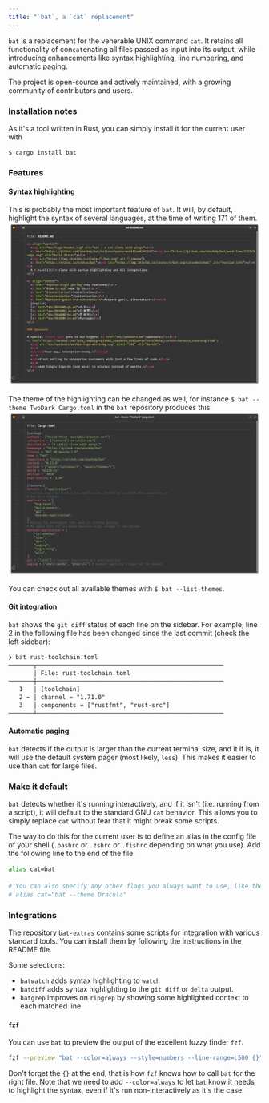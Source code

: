 ```yaml
---
title: "`bat`, a `cat` replacement"
---
```


`bat` is a replacement for the venerable UNIX command `cat`. It retains all functionality of con`cat`enating all files passed as input into its output, while introducing enhancements like syntax highlighting, line numbering, and automatic paging. 

The project is open-source and actively maintained, with a growing community of contributors and users.

### Installation notes

As it's a tool written in Rust, you can simply install it for the current user with
```
$ cargo install bat
```

### Features

#### Syntax highlighting
This is probably the most important feature of `bat`. It will, by default, highlight the syntax of several languages, at the time of writing 171 of them.
![Bat Highlighing](assets/img/bat-highlighing.png)

The theme of the highlighting can be changed as well, for instance `$ bat --theme TwoDark Cargo.toml` in the `bat` repository produces this:
![Bat Theming](assets/img/bat-theme.png)

You can check out all available themes with `$ bat --list-themes`.

#### Git integration
`bat` shows the `git diff` status of each line on the sidebar. For example, line 2 in the following file has been changed since the last commit (check the left sidebar):
```
❯ bat rust-toolchain.toml
───────┬────────────────────────────────────────────────────
       │ File: rust-toolchain.toml
───────┼────────────────────────────────────────────────────
   1   │ [toolchain]
   2 ~ │ channel = "1.71.0"
   3   │ components = ["rustfmt", "rust-src"]
───────┴────────────────────────────────────────────────────
```
#### Automatic paging
`bat` detects if the output is larger than the current terminal size, and it if is, it will use the default system pager (most likely, `less`). This makes it easier to use than `cat` for large files.

### Make it default
`bat` detects whether it's running interactively, and if it isn't (i.e. running from a script), it will default to the standard GNU `cat` behavior. This allows you to simply replace `cat` without fear that it might break some scripts.

The way to do this for the current user is to define an alias in the config file of your shell (`.bashrc` or `.zshrc` or `.fishrc` depending on what you use). Add the following line to the end of the file:

```sh
alias cat=bat

# You can also specify any other flags you always want to use, like the theme
# alias cat="bat --theme Dracula"
```

### Integrations

The repository [`bat-extras`](https://github.com/eth-p/bat-extras) contains some scripts for integration with various standard tools. You can install them by following the instructions in the README file.

Some selections:
* `batwatch` adds syntax highlighting to `watch`
* `batdiff` adds syntax highlighting to the `git diff` or `delta` output.
* `batgrep` improves on `ripgrep` by showing some highlighted context to each matched line.

#### `fzf`
You can use `bat` to preview the output of the excellent fuzzy finder `fzf`.
```sh
fzf --preview "bat --color=always --style=numbers --line-range=:500 {}"
```
Don't forget the `{}` at the end, that is how `fzf` knows how to call `bat` for the right file. Note that we need to add `--color=always` to let `bat` know it needs to highlight the syntax, even if it's run non-interactively as it's the case.
